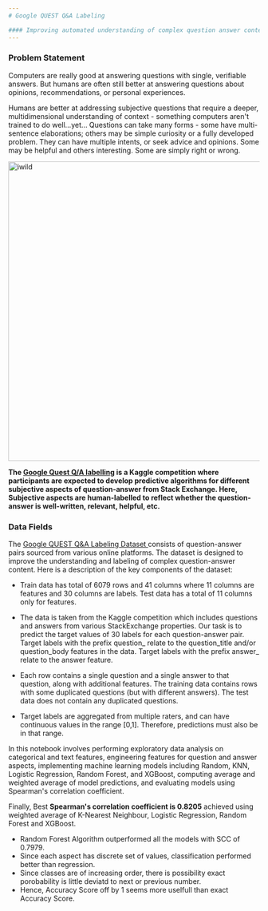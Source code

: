 ```yaml
---
# Google QUEST Q&A Labeling

#### Improving automated understanding of complex question answer content
---
```


### **Problem Statement**

Computers are really good at answering questions with single, verifiable answers. But humans are often still better at answering questions about opinions, recommendations, or personal experiences.

Humans are better at addressing subjective questions that require a deeper, multidimensional understanding of context - something computers aren't trained to do well…yet... Questions can take many forms - some have multi-sentence elaborations; others may be simple curiosity or a fully developed problem. They can have multiple intents, or seek advice and opinions. Some may be helpful and others interesting. Some are simply right or wrong.

<img alt="iwild" src="https://gatherup.com/wp-content/uploads/2018/01/Google-QA-logo-slide.png" width="600px"/>


**The [Google Quest Q/A labelling](https://www.kaggle.com/competitions/google-quest-challenge/overview) is a Kaggle competition where participants are expected to develop predictive algorithms for different subjective aspects of question-answer from Stack Exchange. Here, Subjective aspects are human-labelled to reflect whether the question-answer is well-written, relevant, helpful, etc.**


### Data Fields
 
The [Google QUEST Q&A Labeling Dataset ](https://www.kaggle.com/competitions/google-quest-challenge/data) consists of question-answer pairs sourced from various online platforms. The dataset is designed to improve the understanding and labeling of complex question-answer content. Here is a description of the key components of the dataset:

- Train data has total of 6079 rows and 41 columns where 11 columns are features and 30 columns are labels. Test data has a total of 11 columns only for features.

- The data is taken from the Kaggle competition which includes questions and answers from various StackExchange properties. Our task is to predict the target values of 30 labels for each question-answer pair. Target labels with the prefix question_ relate to the question_title and/or question_body features in the data. Target labels with the prefix answer_ relate to the answer feature.

- Each row contains a single question and a single answer to that question, along with additional features. The training data contains rows with some duplicated questions (but with different answers). The test data does not contain any duplicated questions.

- Target labels are aggregated from multiple raters, and can have continuous values in the range [0,1]. Therefore, predictions must also be in that range.


In this notebook involves performing exploratory data analysis on categorical and text features, engineering features for question and answer aspects, implementing machine learning models including Random, KNN, Logistic Regression, Random Forest, and XGBoost, computing average and weighted average of model predictions, and evaluating models using Spearman's correlation coefficient.

Finally, Best **Spearman's correlation coefficient is 0.8205** achieved using weighted average of K-Nearest Neighbour, Logistic Regression, Random Forest and XGBoost.
- Random Forest Algorithm outperformed all the models with SCC of 0.7979.
- Since each aspect has discrete set of values, classification performed better than regression.
- Since classes are of increasing order, there is possibility exact porobability is little deviatd to next or previous number.
- Hence, Accuracy Score off by 1 seems more uselfull than exact Accuracy Score.

